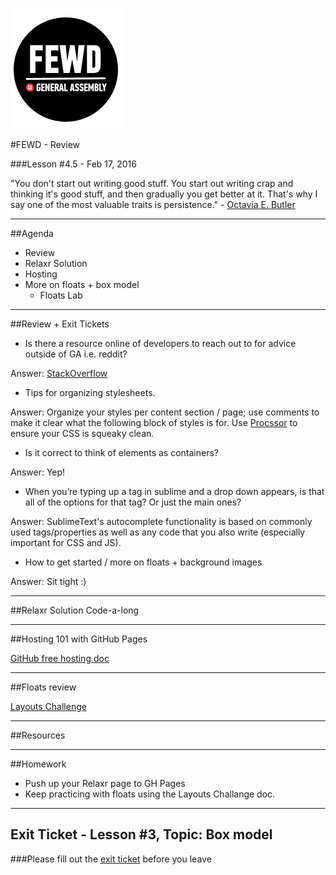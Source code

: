 ![GeneralAssemb.ly](../img/icons/FEWD_Logo.png)

#FEWD - Review

###Lesson #4.5 - Feb 17, 2016


"You don't start out writing good stuff. You start out writing crap and thinking it's good stuff, and then gradually you get better at it. That's why I say one of the most valuable traits is persistence." - <a href="https://en.wikipedia.org/wiki/Octavia_E._Butler">Octavia E. Butler</a>


---


##Agenda

*	Review
*	Relaxr Solution
*	Hosting
*	More on floats + box model
	*	Floats Lab

---

##Review + Exit Tickets

*	Is there a resource online of developers to reach out to for advice outside of GA i.e. reddit? 

Answer: <a href="http://stackoverflow.com/">StackOverflow</a>

* 	Tips for organizing stylesheets.

Answer: Organize your styles per content section / page; use comments to make it clear what the following block of styles is for.  Use <a href="http://tools.maxcdn.com/procssor/">Procssor</a> to ensure your CSS is squeaky clean.

*	Is it correct to think of elements as containers? 

Answer: Yep!

* 	When you’re typing up a tag in sublime and a drop down appears, is that all of the options for that tag? Or just the main ones?

Answer: SublimeText's autocomplete functionality is based on commonly used tags/properties as well as any code that you also write (especially important for CSS and JS).

* How to get started / more on floats + background images

Answer: Sit tight :)


---
##Relaxr Solution Code-a-long

---

##Hosting 101 with GitHub Pages

<a href="ghPages.pdf">GitHub free hosting doc</a>

---

##Floats review 

<a href="layout_challenge/layouts.pdf">Layouts Challenge</a>

---

##Resources 



---
##Homework

*	Push up your Relaxr page to GH Pages
*	Keep practicing with floats using the Layouts Challange doc.

---
## Exit Ticket - Lesson #3, Topic: Box model

###Please fill out the <a href="https://docs.google.com/forms/d/1Iw2zghHfGgeM1p1G16F6kLi7KViv28tG3HVNnoM3PAc/viewform">exit ticket</a> before you leave

